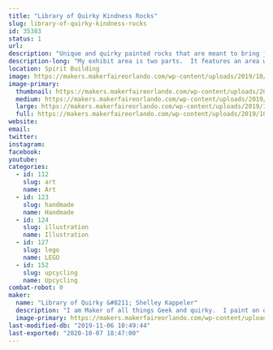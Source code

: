 ```yaml
---
title: "Library of Quirky Kindness Rocks"
slug: library-of-quirky-kindness-rocks
id: 35383
status: 1
url: 
description: "Unique and quirky painted rocks that are meant to bring joy, pass on to a friend as a random act as kindness or share with a loved one.  Find one that matches your personality!"
description-long: "My exhibit area is two parts.  It features an area where I display my Kindness Rocks and products I use to make them.  I share techniques on how to work with stone, what types of mediums work with a porous canvas and types of sealer.  I provide another area where families can \"Make N Take\" their own kindness rocks.  They can stop and paint a rock, using paint pens and markers."
location: Spirit Building
image: https://makers.makerfaireorlando.com/wp-content/uploads/2019/10/IMG_5432-1024x768.jpg
image-primary:
  thumbnail: https://makers.makerfaireorlando.com/wp-content/uploads/2019/10/IMG_5432-150x150.jpg
  medium: https://makers.makerfaireorlando.com/wp-content/uploads/2019/10/IMG_5432-300x225.jpg
  large: https://makers.makerfaireorlando.com/wp-content/uploads/2019/10/IMG_5432-1024x768.jpg
  full: https://makers.makerfaireorlando.com/wp-content/uploads/2019/10/IMG_5432.jpg
website: 
email: 
twitter: 
instagram: 
facebook: 
youtube: 
categories:
  - id: 112
    slug: art
    name: Art
  - id: 123
    slug: handmade
    name: Handmade
  - id: 124
    slug: illustration
    name: Illustration
  - id: 127
    slug: lego
    name: LEGO
  - id: 152
    slug: upcycling
    name: Upcycling
combat-robot: 0
maker:
  name: "Library of Quirky &#8211; Shelley Kappeler"
  description: "I am Maker of all things Geek and quirky.  I paint on quarry stone using a wide variety of mediums: POSCA paint pens, Chameleon Alcohol Ink Blenders, and Derwent Inktense. Marrying these products together gives my work a unique folk art feel, so you see each item is handmade and not manufactured.  I am a longtime FIRST Robotics coach and LEGO enthusiast and member of the Greater Florida LEGO Users Group.  Stop by and meet and MAKE with me!"
  image-primary: https://makers.makerfaireorlando.com/wp-content/uploads/2019/07/Screen-Shot-2019-07-29-at-8.31.06-AM.png
last-modified-db: "2019-11-06 10:49:44"
last-exported: "2020-10-07 18:47:00"
---
```

